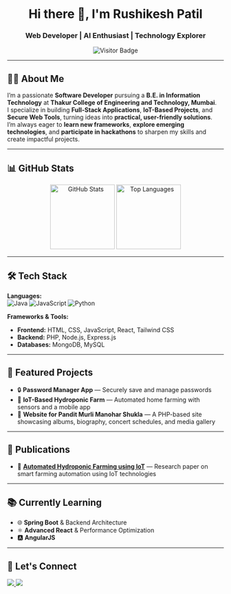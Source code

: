 <h1 align="center">Hi there 👋, I'm Rushikesh Patil</h1>
<h3 align="center">Web Developer | AI Enthusiast | Technology Explorer</h3>

<p align="center">
  <img src="https://visitor-badge.laobi.icu/badge?page_id=rushipatil05.rushipatil05&style=flat-square" alt="Visitor Badge" />
</p>

---

## 👨‍💻 About Me  

I’m a passionate **Software Developer** pursuing a **B.E. in Information Technology** at **Thakur College of Engineering and Technology, Mumbai**.  
I specialize in building **Full-Stack Applications**, **IoT-Based Projects**, and **Secure Web Tools**, turning ideas into **practical, user-friendly solutions**.  
I’m always eager to **learn new frameworks**, **explore emerging technologies**, and **participate in hackathons** to sharpen my skills and create impactful projects.  

---

## 📊 GitHub Stats

<div align="center">
  <img src="https://github-readme-stats.vercel.app/api?username=rushipatil05&show_icons=true&count_private=true&theme=dracula&hide_border=false" height="150" alt="GitHub Stats" />
  <img src="https://github-readme-stats.vercel.app/api/top-langs/?username=rushipatil05&layout=compact&langs_count=5&theme=dracula&hide_border=false" height="150" alt="Top Languages" />
</div>

---

## 🛠️ Tech Stack

**Languages:**  
![Java](https://img.shields.io/badge/Java-007396?style=flat&logo=java&logoColor=white)
![JavaScript](https://img.shields.io/badge/JavaScript-F7DF1E?style=flat&logo=javascript&logoColor=black)
![Python](https://img.shields.io/badge/Python-3776AB?style=flat&logo=python&logoColor=white)

**Frameworks & Tools:**  
- **Frontend:** HTML, CSS, JavaScript, React, Tailwind CSS  
- **Backend:** PHP, Node.js, Express.js  
- **Databases:** MongoDB, MySQL

---

## 📌 Featured Projects
- 🔒 **Password Manager App** — Securely save and manage passwords  
- 🌱 **IoT-Based Hydroponic Farm** — Automated home farming with sensors and a mobile app  
- 🎵 **Website for Pandit Murli Manohar Shukla** — A PHP-based site showcasing albums, biography, concert schedules, and media gallery

---

## 🏅 Publications
- 📄 **[Automated Hydroponic Farming using IoT](https://ijrpr.com/uploads/V5ISSUE3/IJRPR23440.pdf)** — Research paper on smart farming automation using IoT technologies

---

## 📚 Currently Learning
- 🌐 **Spring Boot** & Backend Architecture  
- ⚛️ **Advanced React** & Performance Optimization  
- 🅰️ **AngularJS**

---

## 📢 Let's Connect

<p>
  <a href="https://www.linkedin.com/in/rushikesh-patil-/">
    <img src="https://img.shields.io/badge/LinkedIn-blue?style=for-the-badge&logo=linkedin">
  </a>
  <a href="mailto:rushipatil12448@gmail.com">
    <img src="https://img.shields.io/badge/Email-D14836?style=for-the-badge&logo=gmail&logoColor=white">
  </a>
</p>
